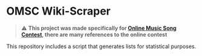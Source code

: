 # OMSC Wiki-Scraper

> :warning: **This project was made specifically for [Online Music Song Contest](https://onlinemusicsongcontest.miraheze.org/), there are many references to the online contest**

This repository includes a script that generates lists for statistical purposes.